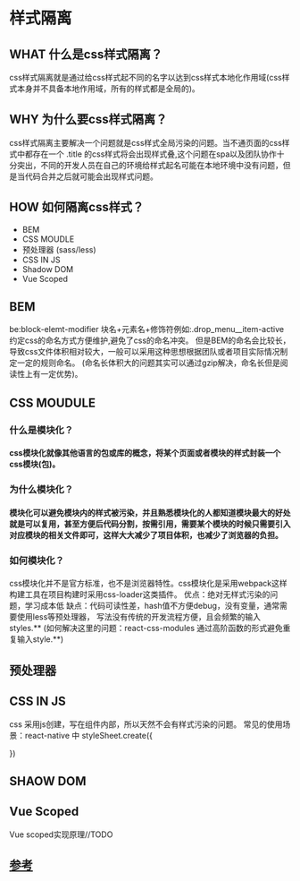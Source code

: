 # 样式隔离
## WHAT 什么是css样式隔离？

css样式隔离就是通过给css样式起不同的名字以达到css样式本地化作用域(css样式本身并不具备本地作用域，所有的样式都是全局的)。

## WHY 为什么要css样式隔离？
    
css样式隔离主要解决一个问题就是css样式全局污染的问题。当不通页面的css样式中都存在一个 .title 的css样式将会出现样式叠,这个问题在spa以及团队协作十分突出，不同的开发人员在自己的环境给样式起名可能在本地环境中没有问题，但是当代码合并之后就可能会出现样式问题。

## HOW 如何隔离css样式？
- BEM
- CSS MOUDLE
- 预处理器 (sass/less)
- CSS IN JS
- Shadow DOM
- Vue Scoped
## BEM
be:block-elemt-modifier 块名+元素名+修饰符例如:.drop_menu__item-active
约定css的命名方式方便维护,避免了css的命名冲突。
但是BEM的命名会比较长，导致css文件体积相对较大，一般可以采用这种思想根据团队或者项目实际情况制定一定的规则命名。
(命名长体积大的问题其实可以通过gzip解决，命名长但是阅读性上有一定优势)。
## CSS MOUDULE
### 什么是模块化？
#### css模块化就像其他语言的包或库的概念，将某个页面或者模块的样式封装一个css模块(包)。
### 为什么模块化？
#### 模块化可以避免模块内的样式被污染，并且熟悉模块化的人都知道模块最大的好处就是可以复用，甚至方便后代码分割，按需引用，需要某个模块的时候只需要引入对应模块的相关文件即可，这样大大减少了项目体积，也减少了浏览器的负担。
### 如何模块化？
#### 
css模块化并不是官方标准，也不是浏览器特性。css模块化是采用webpack这样构建工具在项目构建时采用css-loader这类插件。
优点：绝对无样式污染的问题，学习成本低
缺点：代码可读性差，hash值不方便debug，没有变量，通常需要使用less等预处理器，
写法没有传统的开发流程方便，且会频繁的输入styles.** (如何解决这里的问题：react-css-modules 通过高阶函数的形式避免重复输入style.**)
## 预处理器

## CSS IN JS
css 采用js创建，写在组件内部，所以天然不会有样式污染的问题。
常见的使用场景：react-native 中 styleSheet.create({

})

## SHAOW DOM

## Vue Scoped
Vue scoped实现原理//TODO

##  [参考](https://juejin.cn/post/7064246166396862477)
   

